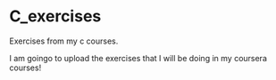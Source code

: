 # C_exercises
Exercises from my c courses.

I am goingo to upload the exercises that I will be doing in my coursera courses!
